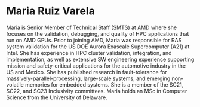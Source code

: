 <head>
  <meta charset="UTF-8">
  <meta name="description" content="Maria Ruiz Varela">
  <meta name="keywords" content="AMD GPU, HPC, MI300, MI250, ROCm, blog, contributor, blog author">
</head>

# Maria Ruiz Varela

Maria is Senior Member of Technical Staff (SMTS) at AMD where she focuses on the validation,
debugging, and quality of HPC applications that run on AMD GPUs. Prior to joining AMD, Maria was
responsible for RAS system validation for the US DOE Aurora Exascale Supercomputer (A21) at Intel.
She has experience in HPC cluster validation, integration, and implementation, as well as extensive SW
engineering experience supporting mission and safety-critical applications for the automotive industry
in the US and Mexico. She has published research in fault-tolerance for massively-parallel-processing,
large-scale systems, and emerging non-volatile memories for embedded systems. She is a member of
the SC21, SC22, and SC23 Inclusivity committees. Maria holds an MSc in Computer Science from the
University of Delaware.
